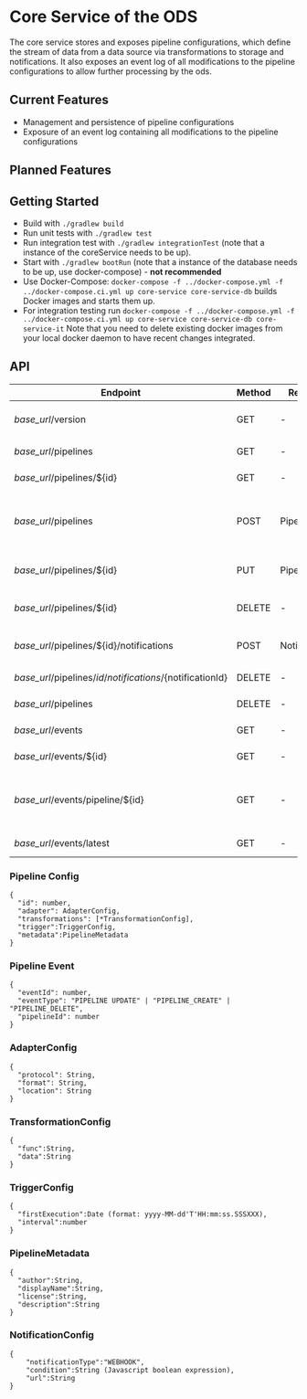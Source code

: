 # Core Service of the ODS
The core service stores and exposes pipeline configurations, which define the stream of data from a data source via transformations to storage and notifications.
It also exposes an event log of all modifications to the pipeline configurations to allow further processing by the ods.

## Current Features
* Management and persistence of pipeline configurations
* Exposure of an event log containing all modifications to the pipeline configurations

## Planned Features


## Getting Started

* Build with `./gradlew build`
* Run unit tests with `./gradlew test`
* Run integration test with `./gradlew integrationTest` (note that a instance of the coreService needs to be up).
* Start with `./gradlew bootRun`  (note that a instance of the database needs to be up, use docker-compose) - <b>not recommended</b>
* Use Docker-Compose: `docker-compose -f ../docker-compose.yml -f ../docker-compose.ci.yml up core-service core-service-db` builds Docker images and starts them up. 
* For integration testing run `docker-compose -f ../docker-compose.yml -f ../docker-compose.ci.yml up core-service core-service-db core-service-it`
Note that you need to delete existing docker images from your local docker daemon to have recent changes integrated. 

## API
| Endpoint  | Method  | Request Body  | Response Body | Description |
|---|---|---|---|---|
| *base_url*/version  | GET  | -  | String containing the application version  | Get current service version |
| *base_url*/pipelines  | GET  | -  | Array of PipelineConfigs  | Get all saved pipelines |
| *base_url*/pipelines/${id}  | GET  | -  | PipelineConfig  | Get pipeline with id ${id} | 
| *base_url*/pipelines  | POST  | PipelineConfig | PipelineConfig | Create a new pipeline (id will be set by the core service) |
| *base_url*/pipelines/${id}  | PUT  | PipelineConfig | - | Update existing pipeline |
| *base_url*/pipelines/${id}  | DELETE  | - | - | Delete existing pipeline |
| *base_url*/pipelines/${id}/notifications  | POST  | NotificationConfig | NotificationConfig | Create notification for a pipeline |
| *base_url*/pipelines/${id}/notifications/${notificationId}  | DELETE  | - | - | Delete notification |
| *base_url*/pipelines  | DELETE  | - | - | Delete all pipelines |
| *base_url*/events  | GET  | -  | Array of PipelineEvents  | Get all events |
| *base_url*/events/${id}  | GET  | -  | PipelineEvent  | Get a event with id ${id} |
| *base_url*/events/pipeline/${id}  | GET  | -  | Array of PipelineEvents | Get all events that log modifications of pipeline with id ${id} |
| *base_url*/events/latest  | GET  | -  | PipelineEvent  | Get latest event |

### Pipeline Config
```
{ 
  "id": number,
  "adapter": AdapterConfig,
  "transformations": [*TransformationConfig],
  "trigger":TriggerConfig,
  "metadata":PipelineMetadata
}
```
### Pipeline Event
```
{
  "eventId": number,
  "eventType": "PIPELINE UPDATE" | "PIPELINE_CREATE" | "PIPELINE_DELETE",
  "pipelineId": number
}
```

### AdapterConfig
```
{
  "protocol": String,
  "format": String,
  "location": String
}
```

### TransformationConfig
```
{
  "func":String,
  "data":String
}
```

### TriggerConfig
```
{
  "firstExecution":Date (format: yyyy-MM-dd'T'HH:mm:ss.SSSXXX),
  "interval":number
}
```

### PipelineMetadata 
```
{
  "author":String,
  "displayName":String,
  "license":String,
  "description":String
}
```

### NotificationConfig
```
{
    "notificationType":"WEBHOOK",
    "condition":String (Javascript boolean expression),
    "url":String
}
```
